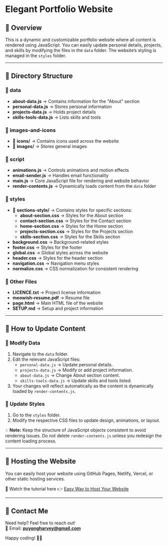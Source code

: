 # Elegant Portfolio Website

## 📌 Overview
This is a dynamic and customizable portfolio website where all content is rendered using JavaScript. You can easily update personal details, projects, and skills by modifying the files in the `data` folder. The website’s styling is managed in the `styles` folder.

---

## 📂 Directory Structure

### 📁 data
- **about-data.js** → Contains information for the "About" section  
- **personal-data.js** → Stores personal information  
- **projects-data.js** → Holds project details  
- **skills-tools-data.js** → Lists skills and tools  

### 📁 images-and-icons
- 📂 **icons/** → Contains icons used across the website  
- 📂 **images/** → Stores general images  

### 📁 script
- **animations.js** → Controls animations and motion effects  
- **email-sender.js** → Handles email functionality  
- **main.js** → Core JavaScript file for rendering and website behavior  
- **render-contents.js** → Dynamically loads content from the `data` folder  

### 📁 styles
- 📂 **sections-style/** → Contains styles for specific sections:  
  - **about-section.css** → Styles for the About section  
  - **contact-section.css** → Styles for the Contact section  
  - **home-section.css** → Styles for the Home section  
  - **projects-section.css** → Styles for the Projects section  
  - **skills-section.css** → Styles for the Skills section  
- **background.css** → Background-related styles  
- **footer.css** → Styles for the footer  
- **global.css** → Global styles across the website  
- **header.css** → Styles for the header section  
- **navigation.css** → Navigation menu styles  
- **normalize.css** → CSS normalization for consistent rendering  

### 📄 Other Files
- **LICENCE.txt** → Project license information  
- **meowish-resume.pdf** → Resume file  
- **page.html** → Main HTML file of the website  
- **SETUP.md** → Setup and project information  

---

## 🔧 How to Update Content

### 📌 Modify Data
1. Navigate to the `data` folder.  
2. Edit the relevant JavaScript files:  
   - `personal-data.js` → Update personal details.  
   - `projects-data.js` → Modify or add project information.  
   - `about-data.js` → Change About section content.  
   - `skills-tools-data.js` → Update skills and tools listed.  
3. Your changes will reflect automatically as the content is dynamically loaded by `render-contents.js`.

### 🎨 Update Styles
1. Go to the `styles` folder.  
2. Modify the respective CSS files to update design, animations, or layout.

💡 **Note:** Keep the structure of JavaScript objects consistent to avoid rendering issues. Do not delete `render-contents.js` unless you redesign the content loading process.

---

## 🚀 Hosting the Website
You can easily host your website using GitHub Pages, Netlify, Vercel, or other static hosting services.

📌 Watch the tutorial here 👉 [Easy Way to Host Your Website](https://youtu.be/3e_FVE4piEM?si=Zs3fJf6QOZm2LnBW)

---

## 📩 Contact Me
Need help? Feel free to reach out!  
📧 Email: **puyongharvey@gmail.com**

Happy coding! 🚀✨


